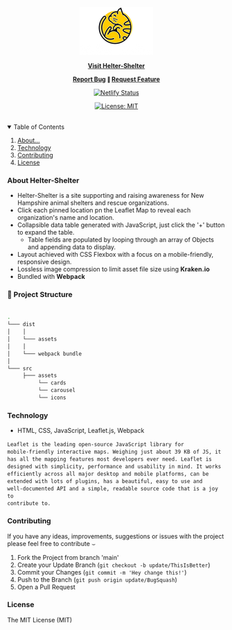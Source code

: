 <p align="center"> <img src="src/assets/icons/readmeLogo.png" /> </p>

<p align="center" style="font-weight: bold">
  <a href="https://heltershelter.netlify.app">Visit Helter-Shelter</a>
</p>

<p align="center" style="font-weight: bolder">
  <a href="https://github.com/soundwanders/helter-shelter/issues">Report Bug</a>
  &#8741;
  <a href="https://github.com/soundwanders/helter-shelter/issues">Request Feature</a>

  <div align="center"> 

  [![Netlify Status](https://api.netlify.com/api/v1/badges/7a2ca23b-0fe6-4a24-8fce-e52cd745c819/deploy-status)](https://app.netlify.com/sites/heltershelter/deploys)

  [![License: MIT](https://img.shields.io/badge/License-MIT-yellow.svg)](https://opensource.org/licenses/MIT)

  </div>
</p>
<br/>

<!-- TABLE OF CONTENTS -->
<details open="open">
  <summary>Table of Contents</summary>
  <ol>
    <li><a href="#about">About...</a></li>
    <li><a href="#technology">Technology</a></li>
    <li><a href="#contributing">Contributing</a></li>
    <li><a href="#license">License</a></li>
  </ol>
</details>

### About Helter-Shelter

- Helter-Shelter is a site supporting and raising awareness for New Hampshire animal shelters and rescue organizations.
- Click each pinned location pn the Leaflet Map to reveal each organization's name and location.
- Collapsible data table generated with JavaScript, just click the '+' button to expand the table.
  - Table fields are populated by looping through an array of Objects and appending data to display.
- Layout achieved with CSS Flexbox with a focus on a mobile-friendly, responsive design.
- Lossless image compression to limit asset file size using <a href="https://kraken.io/web-interface" style="text-decoration: none; font-weight: bold; letter-spacing: 0.25px;" title="Link redirects to https://kraken.io">Kraken.io</a>
- Bundled with <a href="https://webpack.js.org/guides/getting-started/" style="text-decoration: none; font-weight: bold; letter-spacing: 0.25px;" title="Link redirects to https://webpack.js.org">Webpack</a>

### 🌳 Project Structure

```bash

.
└─── dist
│    │
│    └─── assets
│    │    
│    └─── webpack bundle
│    
└─── src
     ├─── assets
          └── cards
          └── carousel
          └── icons

```

### Technology
- HTML, CSS, JavaScript, Leaflet.js, Webpack

<code>Leaflet is the leading open-source JavaScript library for mobile-friendly interactive maps. 
Weighing just about 39 KB of JS, it has all the mapping features most developers ever need. 
Leaflet is designed with simplicity, performance and usability in mind. It works efficiently across 
all major desktop and mobile platforms, can be extended with lots of plugins, has a beautiful, easy to 
use and well-documented API and a simple, readable source code that is a joy to contribute to.</code>
<br/>

### Contributing
If you have any ideas, improvements, suggestions or issues with the project please feel free to contribute &smile;

1. Fork the Project from branch 'main'
2. Create your Update Branch (`git checkout -b update/ThisIsBetter`)
3. Commit your Changes (`git commit -m 'Hey change this!'`)
4. Push to the Branch (`git push origin update/BugSquash`)
5. Open a Pull Request

### License
<a href="https://mit-license.org/" rel="noopener noreferral" style="text-decoration: none;">The MIT License (MIT)</a>
